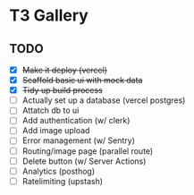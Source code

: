 # T3 Gallery

## TODO

- [x] ~~Make it deploy (vercel)~~
- [x] ~~Scaffold basic ui with mock data~~
- [x] ~~Tidy up build process~~
- [ ] Actually set up a database (vercel postgres)
- [ ] Attatch db to ui
- [ ] Add authentication (w/ clerk)
- [ ] Add image upload
- [ ] Error management (w/ Sentry)
- [ ] Routing/image page (parallel route)
- [ ] Delete button (w/ Server Actions)
- [ ] Analytics (posthog)
- [ ] Ratelimiting (upstash)

